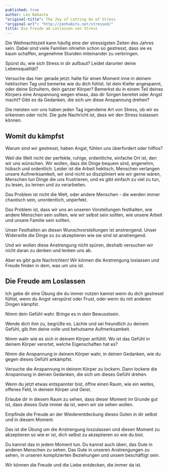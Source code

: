 ```yaml
---
published: true
author: Leo Babauta
"original-title": The Joy of Letting Go of Stress
"original-url": "http://zenhabits.net/stressed/"
title: Die Freude am Loslassen von Stress
---
```


Die Weihnachtszeit kann häufig eine der stressigsten Zeiten des Jahres sein. Dabei sind viele Familien ohnehin schon so gestresst, dass sie es kaum schaffen, angenehme Stunden miteinander zu verbringen.

Spürst du, wie sich Stress in dir aufbaut? Leidet darunter deine Lebensqualität?

Versuche das hier gerade jetzt: halte für einen Moment inne in deinem hektischen Tag und bemerke wie du dich fühlst. Ist dein Kiefer angespannt, oder deine Schultern, dein ganzer Körper? Bemerkst du in einem Teil deines Körpers eine Anspannung wegen etwas, das dir Sorgen bereitet oder Angst macht? Gibt es da Gedanken, die sich um diese Anspannung drehen?

Die meisten von uns haben jeden Tag irgendeine Art von Stress, ob wir es erkennen oder nicht. Die gute Nachricht ist, dass wir den Stress loslassen können.

## Womit du kämpfst

Warum sind wir gestresst, haben Angst, fühlen uns überfordert oder hilflos?

Weil die Welt nicht der perfekte, ruhige, ordentliche, einfache Ort ist, den wir uns wünschen. Wir wollen, dass die Dinge bequem sind, angenehm, hübsch und ordentlich. Leider ist die Arbeit hektisch, Menschen verlangen unsere Aufmerksamkeit, wir sind nicht so diszipliniert wie wir gerne wären, Menschen tun Dinge die uns frustrieren, und es gibt einfach zu viel zu tun, zu lesen, zu lernen und zu verarbeiten.

Das Problem ist nicht die Welt, oder andere Menschen - die werden immer chaotisch sein, unordentlich, unperfekt.

Das Problem ist, dass wir uns an unseren Vorstellungen festhalten, wie andere Menschen sein sollten, wie wir selbst sein sollten, wie unsere Arbeit und unsere Familie sein sollten.

Unser Festhalten an diesen Wunschvorstellungen ist anstrengend. Unser Widerwille die Dinge so zu akzeptieren wie sie sind ist anstrengend.

Und wir wollen diese Anstrengung nicht spüren, deshalb versuchen wir nicht daran zu denken und lenken uns ab.

Aber es gibt gute Nachrichten! Wir können die Anstrengung loslassen und Freude finden in dem, was um uns ist.

## Die Freude am Loslassen

Ich gebe dir eine Übung die du immer nutzen kannst wenn du dich gestresst fühlst, wenn du Angst verspürst oder Frust, oder wenn du mit anderen Dingen kämpfst.

Nimm dein Gefühl wahr. Bringe es in dein Bewusstsein.

Wende dich ihm zu, begrüße es. Lächle und sei freundlich zu deinem Gefühl, gib ihm deine volle und behutsame Aufmerksamkeit.

Nimm wahr wie es sich in deinem Körper anfühlt. Wo ist das Gefühl in deinem Körper verortet, welche Eigenschaften hat es?

Nimm die Anspannung in deinem Körper wahr, in deinen Gedanken, wie du gegen dieses Gefühl ankämpfst.

Versuche die Anspannung in deinem Körper zu lockern. Dann lockere die Anspannung in deinen Gedanken, die sich um dieses Gefühl drehen.

Wenn du jetzt etwas entspannter bist, öffne einen Raum, wie ein weites, offenes Feld, in deinem Körper und Geist.

Erlaube dir in diesem Raum zu sehen, dass dieser Moment im Grunde gut ist, dass dieses Gute immer da ist, wenn wir sie sehen wollen.

Empfinde die Freude an der Wiederentdeckung dieses Guten in dir selbst und in diesem Moment.

Das ist die Übung um die Anstrengung loszulassen und diesen Moment zu akzeptieren so wie er ist, dich selbst zu akzeptieren so wie du bist.

Du kannst das in jedem Moment tun. Du kannst auch üben, das Gute in anderen Menschen zu sehen. Das Gute in unseren Anstrengungen zu sehen, in unseren komplizierten Beziehungen und unsem beschäftigt sein.

Wir können die Freude und die Liebe entdecken, die immer da ist.
